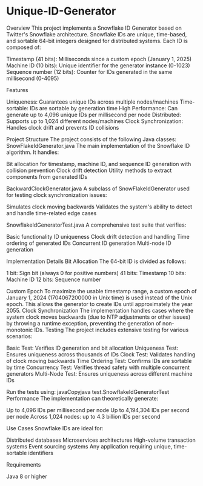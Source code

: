 # Unique-ID-Generator
Overview
This project implements a Snowflake ID Generator based on Twitter's Snowflake architecture. Snowflake IDs are unique, time-based, and sortable 64-bit integers designed for distributed systems. Each ID is composed of:

Timestamp (41 bits): Milliseconds since a custom epoch (January 1, 2025)
Machine ID (10 bits): Unique identifier for the generator instance (0-1023)
Sequence number (12 bits): Counter for IDs generated in the same millisecond (0-4095)

Features

Uniqueness: Guarantees unique IDs across multiple nodes/machines
Time-sortable: IDs are sortable by generation time
High Performance: Can generate up to 4,096 unique IDs per millisecond per node
Distributed: Supports up to 1,024 different nodes/machines
Clock Synchronization: Handles clock drift and prevents ID collisions

Project Structure
The project consists of the following Java classes:
SnowFlakeIdGenerator.java
The main implementation of the Snowflake ID algorithm. It handles:

Bit allocation for timestamp, machine ID, and sequence
ID generation with collision prevention
Clock drift detection
Utility methods to extract components from generated IDs

BackwardClockGenerator.java
A subclass of SnowFlakeIdGenerator used for testing clock synchronization issues:

Simulates clock moving backwards
Validates the system's ability to detect and handle time-related edge cases

SnowflakeIdGeneratorTest.java
A comprehensive test suite that verifies:

Basic functionality
ID uniqueness
Clock drift detection and handling
Time ordering of generated IDs
Concurrent ID generation
Multi-node ID generation

Implementation Details
Bit Allocation
The 64-bit ID is divided as follows:

1 bit: Sign bit (always 0 for positive numbers)
41 bits: Timestamp
10 bits: Machine ID
12 bits: Sequence number

Custom Epoch
To maximize the usable timestamp range, a custom epoch of January 1, 2024 (1704067200000 in Unix time) is used instead of the Unix epoch. This allows the generator to create IDs until approximately the year 2055.
Clock Synchronization
The implementation handles cases where the system clock moves backwards (due to NTP adjustments or other issues) by throwing a runtime exception, preventing the generation of non-monotonic IDs.
Testing
The project includes extensive testing for various scenarios:

Basic Test: Verifies ID generation and bit allocation
Uniqueness Test: Ensures uniqueness across thousands of IDs
Clock Test: Validates handling of clock moving backwards
Time Ordering Test: Confirms IDs are sortable by time
Concurrency Test: Verifies thread safety with multiple concurrent generators
Multi-Node Test: Ensures uniqueness across different machine IDs

Run the tests using:
javaCopyjava test.SnowflakeIdGeneratorTest
Performance
The implementation can theoretically generate:

Up to 4,096 IDs per millisecond per node
Up to 4,194,304 IDs per second per node
Across 1,024 nodes: up to 4.3 billion IDs per second

Use Cases
Snowflake IDs are ideal for:

Distributed databases
Microservices architectures
High-volume transaction systems
Event sourcing systems
Any application requiring unique, time-sortable identifiers

Requirements

Java 8 or higher
